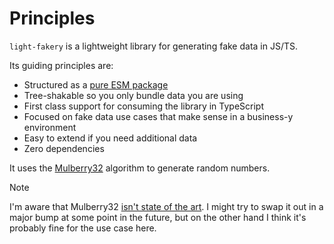 # Principles

`light-fakery` is a lightweight library for generating fake data in JS/TS.

Its guiding principles are:

- Structured as a [pure ESM package](https://gist.github.com/sindresorhus/a39789f98801d908bbc7ff3ecc99d99c)
- Tree-shakable so you only bundle data you are using
- First class support for consuming the library in TypeScript
- Focused on fake data use cases that make sense in a business-y environment
- Easy to extend if you need additional data
- Zero dependencies

It uses the [Mulberry32](https://github.com/bryc/code/blob/master/jshash/PRNGs.md#mulberry32) algorithm to generate random numbers.

> [!NOTE]
> I'm aware that Mulberry32 [isn't state of the art](https://gist.github.com/tommyettinger/46a874533244883189143505d203312c?permalink_comment_id=4365431#gistcomment-4365431). I might try to swap it out in a major bump at some point in the future, but on the other hand I think it's probably fine for the use case here.
